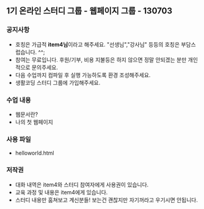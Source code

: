 ## 1기 온라인 스터디 그룹 - 웹페이지 그룹 - 130703

### 공지사항
- 호칭은 가급적 **item4님**이라고 해주세요. "선생님","강사님" 등등의 호칭은 부담스럽습니다. ^^;
- 참여는 무료입니다. 후원/기부, 비용 지불등은 하지 않으면 정말 안되겠는 분만 개인적으로 문의주세요.
- 다음 수업까지 컴파일 후 실행 가능하도록 환경 조성해주세요.
- 생활코딩 스터디 그룹에 가입해주세요.

### 수업 내용
- 웹문서란?
- 나의 첫 웹페이지

### 사용 파일
- helloworld.html

### 저작권
- 대화 내역은 item4와 스터디 참여자에게 사용권이 있습니다.
- 교육 과정 및 내용은 item4에게 있습니다.
- 스터디 내용만 훔쳐보고 계신분들! 보는건 괜찮지만 자기꺼라고 우기시면 안됩니다.